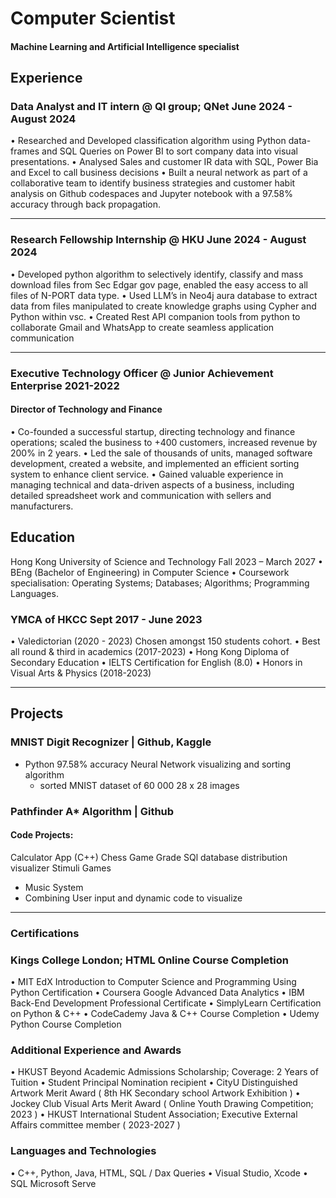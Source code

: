 # Computer Scientist
#### Machine Learning and Artificial Intelligence specialist

## Experience
### Data Analyst and IT intern @ QI group; QNet   June 2024 - August 2024
• Researched and Developed classification algorithm using Python data-frames and SQL Queries on Power BI to sort 
company data into visual presentations. 
• Analysed Sales and customer IR data with SQL, Power Bia and Excel to call business decisions 
• Built a neural network as part of a collaborative team to identify business strategies and customer habit analysis on 
Github codespaces and Jupyter notebook with a 97.58% accuracy through back propagation.
__________________________________________________________________________________________________

### Research Fellowship Internship @ HKU   June 2024 - August 2024
• Developed python algorithm to selectively identify, classify and mass download files from Sec Edgar gov page, enabled 
the easy access to all files of N-PORT data type. 
• Used LLM’s in Neo4j aura database to extract data from files manipulated to create knowledge graphs using Cypher and 
Python within vsc. 
• Created Rest API companion tools from python to collaborate Gmail and WhatsApp to create seamless application 
communication
__________________________________________________________________________________________________

### Executive Technology Officer @ Junior Achievement Enterprise   2021-2022
#### Director of Technology and Finance 
• Co-founded a successful startup, directing technology and finance operations; scaled the business to +400 customers, 
increased revenue by 200% in 2 years. 
• Led the sale of thousands of units, managed software development, created a website, and implemented an efficient 
sorting system to enhance client service. 
• Gained valuable experience in managing technical and data-driven aspects of a business, including detailed spreadsheet 
work and communication with sellers and manufacturers.

## Education
Hong Kong University of Science and Technology Fall 2023 – March 2027
• BEng (Bachelor of Engineering) in Computer Science • Coursework specialisation: Operating Systems; Databases; Algorithms; Programming Languages. 

### YMCA of HKCC   Sept 2017 - June 2023
• Valedictorian (2020 - 2023) Chosen amongst 150 students cohort. 
• Best all round & third in academics (2017-2023)
• Hong Kong Diploma of Secondary Education 
• IELTS Certification for English (8.0) 
• Honors in Visual Arts & Physics (2018-2023)
__________________________________________________________________________________________________

## Projects
### MNIST Digit Recognizer | Github, Kaggle
- Python 97.58% accuracy Neural Network visualizing and sorting algorithm
  -  sorted MNIST dataset of 60 000 28 x 28 images
### Pathfinder A* Algorithm | Github

#### Code Projects:
  Calculator App (C++)
  Chess Game
  Grade SQl database distribution visualizer
  Stimuli Games
  - Music System
  - Combining User input and dynamic code to visualize
__________________________________________________________________________________________________

### Certifications
### Kings College London; HTML Online Course Completion 
• MIT EdX Introduction to Computer Science and Programming Using Python Certification 
• Coursera Google Advanced Data Analytics 
• IBM Back-End Development Professional Certificate 
• SimplyLearn Certification on Python & C++ 
• CodeCademy Java & C++ Course Completion 
• Udemy Python Course Completion

### Additional Experience and Awards
• HKUST Beyond Academic Admissions Scholarship; Coverage: 2 Years of Tuition 
• Student Principal Nomination recipient 
• CityU Distinguished Artwork Merit Award ( 8th HK Secondary school Artwork Exhibition ) 
• Jockey Club Visual Arts Merit Award ( Online Youth Drawing Competition; 2023 ) 
• HKUST International Student Association; Executive External Affairs committee member ( 2023-2027 ) 

### Languages and Technologies
• C++, Python, Java, HTML, SQL / Dax Queries 
• Visual Studio, Xcode 
• SQL Microsoft Serve
